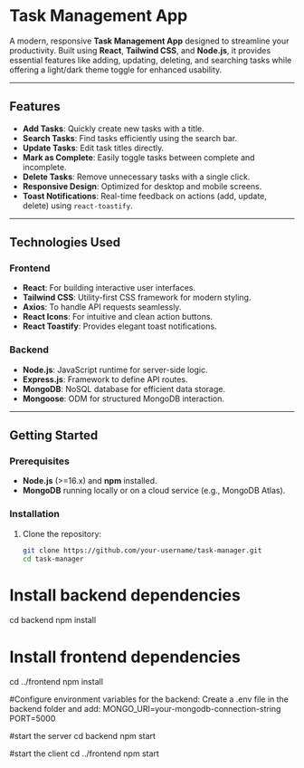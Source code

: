 # Task Management App

A modern, responsive **Task Management App** designed to streamline your productivity. Built using **React**, **Tailwind CSS**, and **Node.js**, it provides essential features like adding, updating, deleting, and searching tasks while offering a light/dark theme toggle for enhanced usability.

---

## Features

- **Add Tasks**: Quickly create new tasks with a title.
- **Search Tasks**: Find tasks efficiently using the search bar.
- **Update Tasks**: Edit task titles directly.
- **Mark as Complete**: Easily toggle tasks between complete and incomplete.
- **Delete Tasks**: Remove unnecessary tasks with a single click.
- **Responsive Design**: Optimized for desktop and mobile screens.
- **Toast Notifications**: Real-time feedback on actions (add, update, delete) using `react-toastify`.

---

## Technologies Used

### Frontend
- **React**: For building interactive user interfaces.
- **Tailwind CSS**: Utility-first CSS framework for modern styling.
- **Axios**: To handle API requests seamlessly.
- **React Icons**: For intuitive and clean action buttons.
- **React Toastify**: Provides elegant toast notifications.

### Backend
- **Node.js**: JavaScript runtime for server-side logic.
- **Express.js**: Framework to define API routes.
- **MongoDB**: NoSQL database for efficient data storage.
- **Mongoose**: ODM for structured MongoDB interaction.

---

## Getting Started

### Prerequisites

- **Node.js** (>=16.x) and **npm** installed.
- **MongoDB** running locally or on a cloud service (e.g., MongoDB Atlas).

### Installation

1. Clone the repository:
   ```bash
   git clone https://github.com/your-username/task-manager.git
   cd task-manager
  # Install backend dependencies
  cd backend
  npm install
  
  # Install frontend dependencies
  cd ../frontend
  npm install

  #Configure environment variables for the backend: Create a .env file in the backend folder and add:
  MONGO_URI=your-mongodb-connection-string
  PORT=5000
  
  #start the server
  cd backend
  npm start

  #start the client 
  cd ../frontend
  npm start
